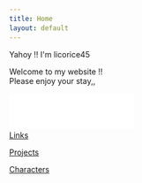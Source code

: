 ```yaml
---
title: Home
layout: default
---
```

Yahoy !! I'm licorice45

Welcome to my website !!\
Please enjoy your stay,,


![Navi](assets/sprites/Navi.gif)\
[Links](/links)

[Projects](/projects)

[Characters](/ocs)
